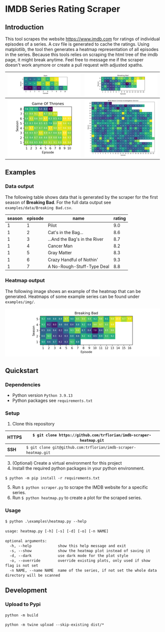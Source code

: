 # IMDB Series Rating Scraper

## Introduction

This tool scrapes the website https://www.imdb.com for ratings of individual episodes of a series.
A csv file is generated to cache the ratings.
Using matplotlib, the tool then generates a heatmap representation of all episodes in the series.
Because this tools relies on scraping the html tree of the imdb page, it might break anytime. 
Feel free to message me if the scraper doesn't work anymore or create a pull request with adjusted xpaths.

| ![](examples/img/Dark.png)  |  ![](examples/img/Breaking_Bad.png)  |
|---------|-----|
| ![](examples/img/Game_Of_Thrones.png) | ![](examples/img/NCIS_Naval_Criminal_Investigative_Service.png) |

## Examples

### Data output

The following table shows data that is generated by the scraper for the first season of **Breaking Bad**.
For the full data output see `examples/data/Breaking Bad.csv`.

| season | episode | name                          | rating |
|--------|---------|-------------------------------|--------|
| 1      | 1       | Pilot                         | 9.0    |
| 1      | 2       | Cat's in the Bag...           | 8.6    |
| 1      | 3       | ...And the Bag's in the River | 8.7    |
| 1      | 4       | Cancer Man                    | 8.2    |
| 1      | 5       | Gray Matter                   | 8.3    |
| 1      | 6       | Crazy Handful of Nothin'      | 9.3    |
| 1      | 7       | A No-Rough-Stuff-Type Deal    | 8.8    |

### Heatmap output

The following image shows an example of the heatmap that can be generated.
Heatmaps of some example series can be found under `examples/img/`. 

![](examples/img/Breaking_Bad.png)

## Quickstart

### Dependencies

- Python version `Python 3.9.13`
- Python packages see `requirements.txt`

### Setup

1. Clone this repository

| **HTTPS**  | `$ git clone https://github.com/trflorian/imdb-scraper-heatmap.git` |
| ---|---|
| **SSH** |`$ git clone git@github.com:trflorian/imdb-scraper-heatmap.git` |

3. (Optional) Create a virtual environment for this project 
4. Install the required python packages in your python environment.

`$ python -m pip install -r requirements.txt`

5. Run `$ python scraper.py` to scrape the IMDB website for a specific series.
6. Run `$ python heatmap.py` to create a plot for the scraped series.

### Usage

``` 
$ python .\examples\heatmap.py --help

usage: heatmap.py [-h] [-s] [-d] [-o] [-n NAME]

optional arguments:
  -h, --help            show this help message and exit
  -s, --show            show the heatmap plot instead of saving it
  -d, --dark            use dark mode for the plot style
  -o, --override        override existing plots, only used if show flag is not set
  -n NAME, --name NAME  name of the series, if not set the whole data directory will be scanned
```

## Development


### Upload to Pypi

```python -m build```

```python -m twine upload --skip-existing dist/*```